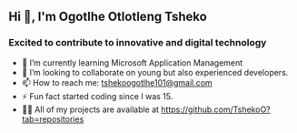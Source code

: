 ## Hi 👋, I'm Ogotlhe Otlotleng Tsheko
### Excited to contribute to innovative and digital technology


- 🌱 I’m currently learning Microsoft Application Management
- 👯 I’m looking to collaborate on young but also experienced developers.
- 📫 How to reach me: tshekoogotlhe101@gmail.com
- ⚡ Fun fact started coding since I was 15.
- 🧑‍💻 All of my projects are available at https://github.com/TshekoO?tab=repositories 

